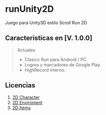 # runUnity2D
Juego para Unity3D estilo Scroll Run 2D

## Caracteristicas en [V. 1.0.0]

> Actuales
> 
> - Clasico Run para Android / PC.
> - Logros y marcadores de Google Play.
> - HighRecord interno.

## Licencias

1. [2D Character](https://www.assetstore.unity3d.com/en/#!/content/17020)
2. [2D Enviroment](https://www.assetstore.unity3d.com/en/#!/content/24090)
3. [2D Items](https://www.assetstore.unity3d.com/en/#!/content/24626)
